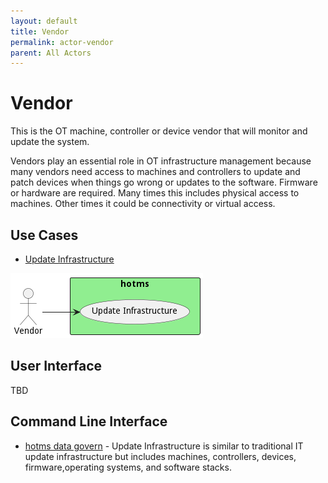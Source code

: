 ```yaml
---
layout: default
title: Vendor
permalink: actor-vendor
parent: All Actors
---
```

# Vendor

This is the OT machine, controller or device vendor that will monitor and update the system.

Vendors play an essential role in OT infrastructure management because many vendors need access to machines and
controllers to update and patch devices when things go wrong or updates to the software. Firmware or hardware are
required. Many times this includes physical access to machines. Other times it could be connectivity or virtual access.


## Use Cases

* [Update Infrastructure](usecase-UpdateInfrastructure)


![Use Case Diagram](./UseCase.png)

## User Interface
TBD

## Command Line Interface
* [ hotms data govern](action--hotms-data-govern) - Update Infrastructure is similar to traditional IT update infrastructure but includes machines, controllers, devices, firmware,operating systems, and software stacks.

